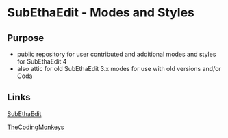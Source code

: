 # SubEthaEdit - Modes and Styles

## Purpose
* public repository for user contributed and additional modes and styles for SubEthaEdit 4
* also attic for old SubEthaEdit 3.x modes for use with old versions and/or Coda

## Links
[SubEthaEdit](http://subethaedit.net/) 

[TheCodingMonkeys](http://codingmonkeys.de/)